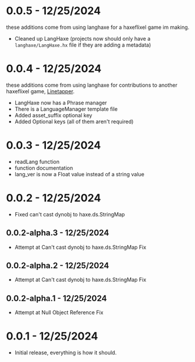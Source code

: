 # 0.0.5 - 12/25/2024
these additions come from using langhaxe for a haxeflixel game im making.
- Cleaned up LangHaxe (projects now should only have a `langhaxe/LangHaxe.hx` file if they are adding a metadata)

# 0.0.4 - 12/25/2024
these additions come from using langhaxe for contributions to another haxeflixel game, [Linetapper](https://github.com/corecathx/LineTapper/tree/main).
- LangHaxe now has a Phrase manager
- There is a LanguageManager template file
- Added asset_suffix optional key
- Added Optional keys (all of them aren't required)

# 0.0.3 - 12/25/2024
- readLang function
- function documentation
- lang_ver is now a Float value instead of a string value

# 0.0.2 - 12/25/2024
- Fixed can't cast dynobj to haxe.ds.StringMap
## 0.0.2-alpha.3 - 12/25/2024
- Attempt at Can't cast dynobj to haxe.ds.StringMap Fix
## 0.0.2-alpha.2 - 12/25/2024
- Attempt at Can't cast dynobj to haxe.ds.StringMap Fix
## 0.0.2-alpha.1 - 12/25/2024
- Attempt at Null Object Reference Fix

# 0.0.1 - 12/25/2024
- Initial release, everything is how it should.